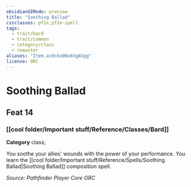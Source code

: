 ```yaml
---
obsidianUIMode: preview
title: "Soothing Ballad"
cssclasses: pf2e,pf2e-spell
tags:
  - trait/bard
  - trait/common
  - category/class
  - remaster
aliases: "Item.ac0cko0Nx6VgAVpg"
license: ORC
---
```

# Soothing Ballad
## Feat 14
### [[cool folder/Important stuff/Reference/Classes/Bard]]

**Category** class; 




You soothe your allies' wounds with the power of your performance. You learn the [[cool folder/Important stuff/Reference/Spells/Soothing Ballad|Soothing Ballad]] composition spell.

*Source: Pathfinder Player Core*
*ORC*